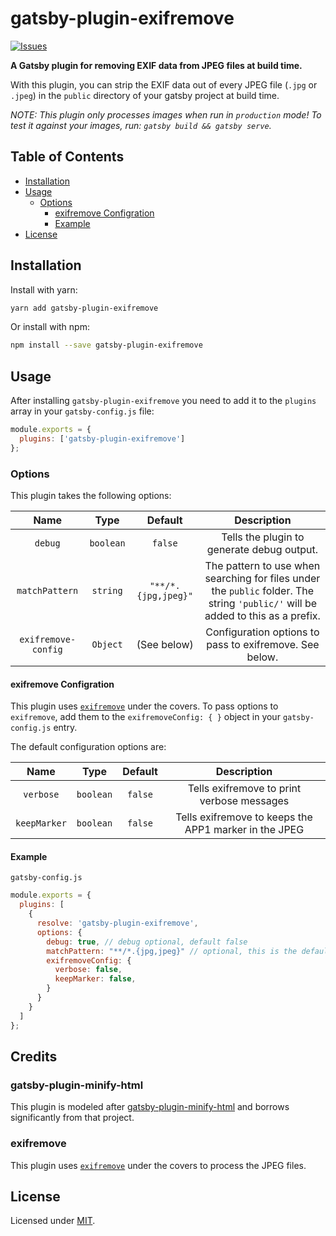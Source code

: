 # gatsby-plugin-exifremove

[![Issues](https://img.shields.io/github/issues-raw/josemonkey/gatsby-plugin-exifremove)](https://github.com/josemonkey/gatsby-plugin-exifremove)

**A Gatsby plugin for removing EXIF data from JPEG files at build time.**

With this plugin, you can strip the EXIF data out of every JPEG file (`.jpg` or `.jpeg`) in the `public` directory of your gatsby project at build time.

_NOTE: This plugin only processes images when run in `production` mode! To test it against your images, run: `gatsby build && gatsby serve`._

## Table of Contents

- [Installation](#installation)
- [Usage](#usage)
  - [Options](#options)
    - [exifremove Configration](#exifremove-configuration)
    - [Example](#example)
- [License](#license)

## Installation

Install with yarn:

```sh
yarn add gatsby-plugin-exifremove
```

Or install with npm:

```sh
npm install --save gatsby-plugin-exifremove
```

## Usage

After installing `gatsby-plugin-exifremove` you need to add it to the `plugins` array in your `gatsby-config.js` file:

```js
module.exports = {
  plugins: ['gatsby-plugin-exifremove']
};
```


### Options

This plugin takes the following options:

| Name                  | Type      | Default               | Description                                                                                                                         |
| :-------------------: | :-------: | :-------------------: | :---------------------------------------------------------------------------------------------------------------------------------: |
| `debug`               | `boolean` | `false`               | Tells the plugin to generate debug output.                                                                                          |
| `matchPattern`        | `string`  | `"**/*.{jpg,jpeg}"`   | The pattern to use when searching for files under the `public` folder. The string `'public/'` will be added to this as a prefix.    |
| `exifremove-config`   | `Object`  | (See below)           | Configuration options to pass to exifremove. See below.

#### exifremove Configration

This plugin uses [`exifremove`](https://github.com/Coteh/exifremove) under the covers. To pass options to `exifremove`, add them to the `exifremoveConfig: { }` object in your `gatsby-config.js` entry.

The default configuration options are:

|   Name        |   Type    | Default       | Description                                                   |
| :-----------: | :-------: | :-----------: | :-----------------------------------------------------------: |
| `verbose`     | `boolean` | `false`       | Tells exifremove to print verbose messages                    |
| `keepMarker`  | `boolean` | `false`       | Tells exifremove to keeps the APP1 marker in the JPEG         |


#### Example

`gatsby-config.js`

```js
module.exports = {
  plugins: [
    {
      resolve: 'gatsby-plugin-exifremove',
      options: {
        debug: true, // debug optional, default false
        matchPattern: "**/*.{jpg,jpeg}" // optional, this is the default value
        exifremoveConfig: {
          verbose: false,
          keepMarker: false,
        }
      }
    }
  ]
};
```

## Credits

### gatsby-plugin-minify-html

This plugin is modeled after [gatsby-plugin-minify-html](https://github.com/illvart/gatsby-plugin-minify-html) and borrows significantly from that project.

### exifremove 

This plugin uses [`exifremove`](https://github.com/Coteh/exifremove) under the covers to process the JPEG files.

## License

Licensed under [MIT](./LICENSE).